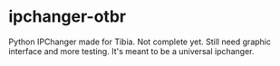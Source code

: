 ipchanger-otbr
==============

Python IPChanger made for Tibia. Not complete yet. Still need graphic interface and more testing. It's meant to be a universal ipchanger.
